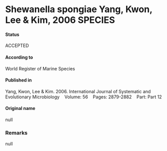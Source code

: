 # Shewanella spongiae Yang, Kwon, Lee & Kim, 2006 SPECIES

#### Status
ACCEPTED

#### According to
World Register of Marine Species

#### Published in
Yang, Kwon, Lee & Kim. 2006. International Journal of Systematic and Evolutionary Microbiology    Volume: 56    Pages: 2879-2882    Part: Part 12

#### Original name
null

### Remarks
null